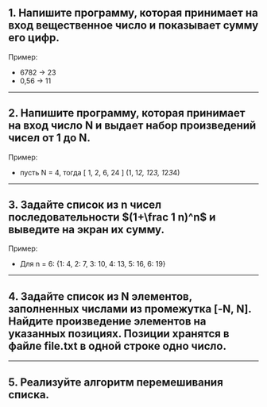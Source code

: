 ## 1. Напишите программу, которая принимает на вход вещественное число и показывает сумму его цифр.

Пример:

- 6782 -> 23
- 0,56 -> 11
____
## 2. Напишите программу, которая принимает на вход число N и выдает набор произведений чисел от 1 до N.

Пример:
- пусть N = 4, тогда [ 1, 2, 6, 24 ] (1, 1*2, 1*2*3, 1*2*3*4)
____
## 3. Задайте список из n чисел последовательности $(1+\frac 1 n)^n$ и выведите на экран их сумму.

Пример:
- Для n = 6: {1: 4, 2: 7, 3: 10, 4: 13, 5: 16, 6: 19}
____

## 4. Задайте список из N элементов, заполненных числами из промежутка [-N, N]. Найдите произведение элементов на указанных позициях. Позиции хранятся в файле file.txt в одной строке одно число.
____
## 5. Реализуйте алгоритм перемешивания списка.

